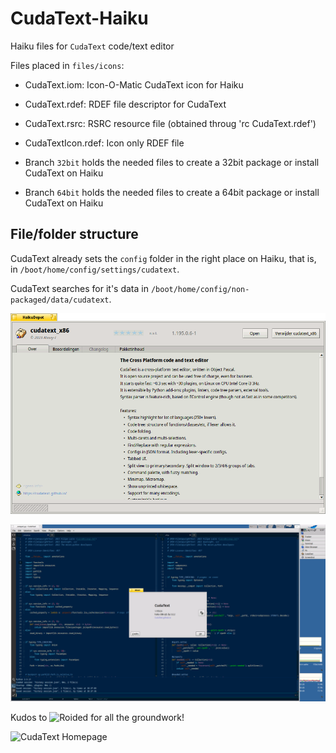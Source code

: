 # CudaText-Haiku
Haiku files for `CudaText` code/text editor

Files placed in `files/icons`:
- CudaText.iom:       Icon-O-Matic CudaText icon for Haiku
- CudaText.rdef:      RDEF file descriptor for CudaText
- CudaText.rsrc:      RSRC resource file (obtained throug 'rc CudaText.rdef')
- CudaTextIcon.rdef:  Icon only RDEF file

- Branch `32bit` holds the needed files to create a 32bit package or install CudaText on Haiku
- Branch `64bit` holds the needed files to create a 64bit package or install CudaText on Haiku

## File/folder structure
CudaText already sets the `config` folder in the right place on Haiku, that is, in `/boot/home/config/settings/cudatext`.

CudaText searches for it's data in `/boot/home/config/non-packaged/data/cudatext`.


![CudaText Package](/CudaText_hpkg.png)

![CudaText Software](/CudaText.png)

Kudos to ![Roided](https://github.com/roired/CudaText-Haiku) for all the groundwork!

![CudaText Homepage](https://github.com/Alexey-T/CudaText)

